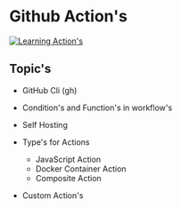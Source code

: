 # Github Action's

[![Learning Action's](https://github.com/gunaNeelamegam/workflow-learning/actions/workflows/bare.yml/badge.svg)](https://github.com/gunaNeelamegam/workflow-learning/actions/workflows/bare.yml)
## Topic's

* GitHub Cli (gh)

* Condition's and Function's in workflow's

* Self Hosting

* Type's for Actions
    
    * JavaScript Action
    * Docker Container Action
    * Composite Action

* Custom Action's
